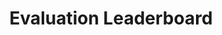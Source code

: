 ---
leaderboard: true
title: Evaluation Leaderboard

filter_languages_name: Benchmarks
filter_languages_json: '[{name: "All", value: "all"}, {name: "Chinese", value: "cn"}, {name: "English", value: "en"}]'

filter_sample_name: Shots
filter_sample_json: '[{name: "Overall highest", value: "best"}, {name: "zero-shot", value: "zero"}, {name: "few-shot", value: "few"}]'

filter_ability_name: Ability
filter_ability_json: '[{name: "All", value: "all"}, {name: "Math world problems", value: "math_world_problems"}, {name: "Arithmetics", value: "arithmetics"}]'

filter_grade_name: Grade
filter_grade_json: '[{name: "All", value: "all"}, {name: "Primary school", value: "primary"}, {name: "Middle school", value: "middle"}, {name: "High school and above", value: "high"}]'

filter_quick_view_name: New questions
filter_quick_view_json: '[{name: "GAOKAO-2023", value: "gaokao-2023"}]'

highest_tips: In cases we tested the models in both zero- and few-shot settings, we report the setting with higher overall  accuracy as 'Overall highest'
---